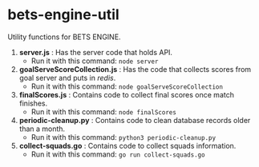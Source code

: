 # bets-engine-util
Utility functions for BETS ENGINE.
1. **server.js** : Has the server code that holds API.
    - Run it with this command: `node server`
2. **goalServeScoreCollection.js** : Has the code that collects scores from goal server and puts in _redis_.
    - Run it with this command: `node goalServeScoreCollection`
3. **finalScores.js** : Contains code to collect final scores once match finishes.
    - Run it with this command: `node finalScores`
4. **periodic-cleanup.py** : Contains code to clean database records older than a month.
    - Run it with this command: `python3 periodic-cleanup.py`
5. **collect-squads.go** : Contains code to collect squads information.
    - Run it with this command: `go run collect-squads.go`